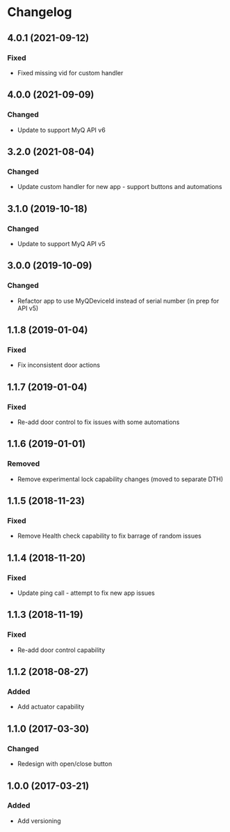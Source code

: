 # Changelog

## 4.0.1 (2021-09-12)

### Fixed
 - Fixed missing vid for custom handler

## 4.0.0 (2021-09-09)

### Changed
 - Update to support MyQ API v6

## 3.2.0 (2021-08-04)

### Changed
 - Update custom handler for new app - support buttons and automations

## 3.1.0 (2019-10-18)

### Changed
 - Update to support MyQ API v5

## 3.0.0 (2019-10-09)

### Changed
 - Refactor app to use MyQDeviceId instead of serial number (in prep for API v5)

## 1.1.8 (2019-01-04)

### Fixed
 - Fix inconsistent door actions

## 1.1.7 (2019-01-04)

### Fixed
 - Re-add door control to fix issues with some automations

## 1.1.6 (2019-01-01)

### Removed
 - Remove experimental lock capability changes (moved to separate DTH)

 ## 1.1.5 (2018-11-23)

### Fixed
 - Remove Health check capability to fix barrage of random issues

## 1.1.4 (2018-11-20)

### Fixed
 - Update ping call - attempt to fix new app issues

## 1.1.3 (2018-11-19)

### Fixed
 - Re-add door control capability

 ## 1.1.2 (2018-08-27)

### Added
 - Add actuator capability

## 1.1.0 (2017-03-30)

### Changed
 - Redesign with open/close button

 ## 1.0.0 (2017-03-21)

### Added
 - Add versioning